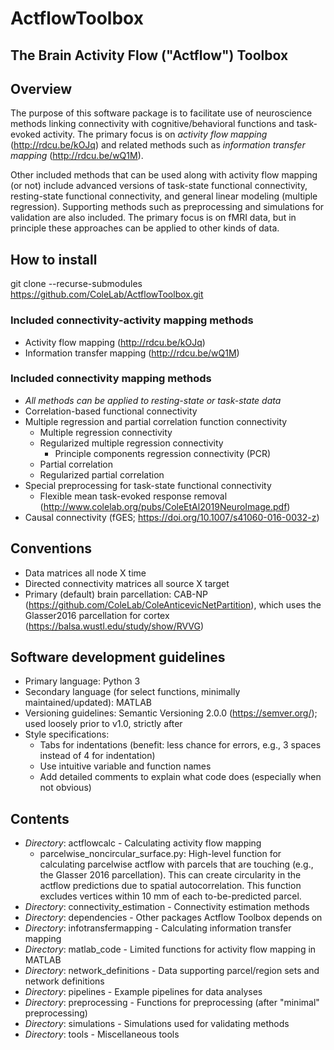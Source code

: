 # ActflowToolbox
## The Brain Activity Flow ("Actflow") Toolbox

## Overview
The purpose of this software package is to facilitate use of neuroscience methods linking connectivity with cognitive/behavioral functions and task-evoked activity. The primary focus is on _activity flow mapping_ (http://rdcu.be/kOJq) and related methods such as _information transfer mapping_ (http://rdcu.be/wQ1M).

Other included methods that can be used along with activity flow mapping (or not) include advanced versions of task-state functional connectivity, resting-state functional connectivity, and general linear modeling (multiple regression). Supporting methods such as preprocessing and simulations for validation are also included. The primary focus is on fMRI data, but in principle these approaches can be applied to other kinds of data.

## How to install

git clone --recurse-submodules https://github.com/ColeLab/ActflowToolbox.git

### Included connectivity-activity mapping methods
* Activity flow mapping (http://rdcu.be/kOJq)
* Information transfer mapping (http://rdcu.be/wQ1M)

### Included connectivity mapping methods
* _All methods can be applied to resting-state or task-state data_
* Correlation-based functional connectivity
* Multiple regression and partial correlation function connectivity
	* Multiple regression connectivity
	* Regularized multiple regression connectivity
		* Principle components regression connectivity (PCR)
	* Partial correlation
	* Regularized partial correlation
* Special preprocessing for task-state functional connectivity
	* Flexible mean task-evoked response removal (http://www.colelab.org/pubs/ColeEtAl2019NeuroImage.pdf)
* Causal connectivity (fGES; https://doi.org/10.1007/s41060-016-0032-z)

## Conventions
* Data matrices all node X time
* Directed connectivity matrices all source X target
* Primary (default) brain parcellation: CAB-NP (https://github.com/ColeLab/ColeAnticevicNetPartition), which uses the Glasser2016 parcellation for cortex (https://balsa.wustl.edu/study/show/RVVG)

## Software development guidelines
* Primary language: Python 3
* Secondary language (for select functions, minimally maintained/updated): MATLAB
* Versioning guidelines: Semantic Versioning 2.0.0 (https://semver.org/); used loosely prior to v1.0, strictly after
* Style specifications:
	* Tabs for indentations (benefit: less chance for errors, e.g., 3 spaces instead of 4 for indentation)
	* Use intuitive variable and function names
	* Add detailed comments to explain what code does (especially when not obvious)

## Contents
* _Directory_: actflowcalc - Calculating activity flow mapping
	* parcelwise_noncircular_surface.py: High-level function for calculating parcelwise actflow with parcels that are touching (e.g., the Glasser 2016 parcellation). This can create circularity in the actflow predictions due to spatial autocorrelation. This function excludes vertices within 10 mm of each to-be-predicted parcel.
* _Directory_: connectivity_estimation - Connectivity estimation methods
* _Directory_: dependencies - Other packages Actflow Toolbox depends on
* _Directory_: infotransfermapping - Calculating information transfer mapping
* _Directory_: matlab_code - Limited functions for activity flow mapping in MATLAB
* _Directory_: network_definitions - Data supporting parcel/region sets and network definitions
* _Directory_: pipelines - Example pipelines for data analyses
* _Directory_: preprocessing - Functions for preprocessing (after "minimal" preprocessing)
* _Directory_: simulations - Simulations used for validating methods
* _Directory_: tools - Miscellaneous tools
